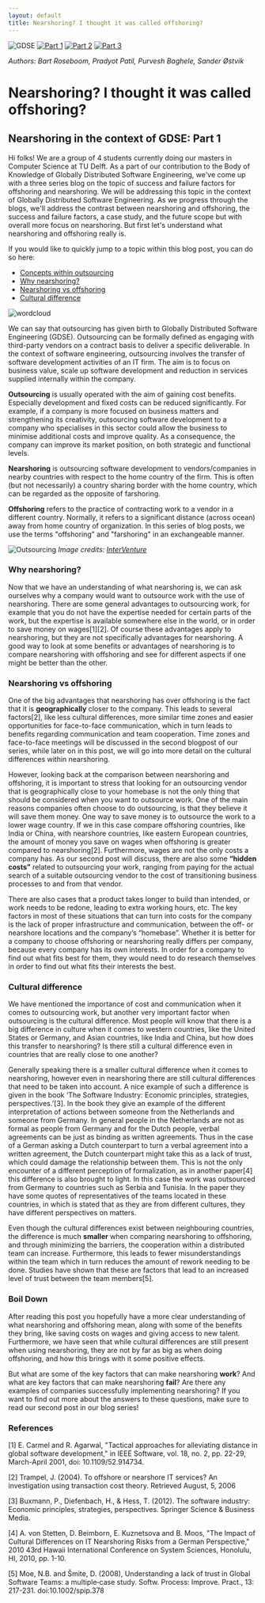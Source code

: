```yaml
---
layout: default
title: Nearshoring? I thought it was called offshoring?
---
```

![GDSE](https://img.shields.io/badge/GDSE-Outsourcing-brightgreen)
[![Part 1](https://img.shields.io/badge/-Part%201-red)](https://pradyot-09.github.io/GDSE2020/blog1)
[![Part 2](https://img.shields.io/badge/-Part%202-blue)](https://pradyot-09.github.io/GDSE2020/blog2)
[![Part 3](https://img.shields.io/badge/-Part%203-blue)](https://pradyot-09.github.io/GDSE2020/blog3)

*Authors: Bart Roseboom, Pradyot Patil, Purvesh Baghele, Sander Østvik*

# Nearshoring? I thought it was called offshoring?

## Nearshoring in the context of GDSE: Part 1

Hi folks! We are a group of 4 students currently doing our masters in Computer Science at TU Delft. As a part of our contribution to the Body of Knowledge of Globally Distributed Software Engineering, we've come up with a three series blog on the topic of success and failure factors for offshoring and nearshoring. We will be addressing this topic in the context of Globally Distributed Software Engineering. As we progress through the blogs, we'll address the contrast between nearshoring and offshoring, the success and failure factors, a case study, and the future scope but with overall more focus on nearshoring. But first let's understand what nearshoring and offshoring really is.

If you would like to quickly jump to a topic within this blog post, you can do so here:
* [Concepts within outsourcing](#why-nearshoring?)
* [Why nearshoring?](https://github.com/pradyot-09/GDSE2020/blob/master/blog1.md#nearshoring-in-the-context-of-gdse-part-1)
* [Nearshoring vs offshoring](https://github.com/pradyot-09/GDSE2020/blob/master/blog1.md#nearshoring-in-the-context-of-gdse-part-1)
* [Cultural difference](https://github.com/pradyot-09/GDSE2020/blob/master/blog1.md#cultural-difference)

![wordcloud](images/wordcloud.png)

We can say that outsourcing has given birth to Globally Distributed Software Engineering  (GDSE). Outsourcing can be formally defined as engaging with third-party vendors on a contract basis to deliver a specific deliverable. In the context of software engineering, outsourcing involves the transfer of software development activities of an IT firm. The aim is to focus on business value, scale up software development and reduction in services supplied internally within the company. 

**Outsourcing** is usually operated with the aim of gaining cost benefits. Especially development and fixed costs can be reduced significantly. For example, if a company is more focused on business matters and strengthening its creativity, outsourcing software development to a company who specialises in this sector could allow the business to minimise additional costs and improve quality. As a consequence, the company can improve its market position, on both strategic and functional levels.

**Nearshoring** is outsourcing software development to vendors/companies in nearby countries with respect to the home country of the firm. This is often (but not necessarily) a country sharing border with the home country, which can be regarded as the opposite of farshoring.

**Offshoring** refers to the practice of contracting work to a vendor in a different country. Normally, it refers to a significant distance (across ocean) away from home country of organization. In this series of blog posts, we use the terms "offshoring" and "farshoring" in an exchangeable manner.

![Outsourcing](images/outsourcing.png)
*Image credits: [InterVenture](https://www.interventure.info/blog/offshoring-nearshoring-onshoring-outsourcing-characteristics-differences/)*

### Why nearshoring?
Now that we have an understanding of what nearshoring is, we can ask ourselves why a company would want to outsource work with the use of nearshoring. There are some general advantages to outsourcing work, for example that you do not have the expertise needed for certain parts of the work, but the expertise is available somewhere else in the world, or in order to save money on wages[1][2]. Of course these advantages apply to nearshoring, but they are not specifically advantages for nearshoring. A good way to look at some benefits or advantages of nearshoring is to compare nearshoring with offshoring and see for different aspects if one might be better than the other.
 
### Nearshoring vs offshoring
One of the big advantages that nearshoring has over offshoring is the fact that it is **geographically** closer to the company. This leads to several factors[2], like less cultural differences, more similar time zones and easier opportunities for face-to-face communication, which in turn leads to benefits regarding communication and team cooperation. Time zones and face-to-face meetings will be discussed in the second blogpost of our series, while later on in this post, we will go into more detail on the cultural differences within nearshoring. 

However, looking back at the comparison between nearshoring and offshoring, it is important to stress that looking for an outsourcing vendor that is geographically close to your homebase is not the only thing that should be considered when you want to outsource work. One of the main reasons companies often choose to do outsourcing, is that they believe it will save them money. One way to save money is to outsource the work to a lower wage country. If we in this case compare offshoring countries, like India or China, with nearshore countries, like eastern European countries, the amount of money you save on wages when offshoring is greater compared to nearshoring[2].
Furthermore, wages are not the only costs a company has. As our second post will discuss, there are also some **“hidden costs”** related to outsourcing your work, ranging from paying for the actual search of a suitable outsourcing vendor to the cost of transitioning business processes to and from that vendor.

There are also cases that a product takes longer to build than intended, or work needs to be redone, leading to extra working hours, etc. The key factors in most of these situations that can turn into costs for the company is the lack of proper infrastructure and communication, between the off- or nearshore locations and the company’s “homebase”.
Whether it is better for a company to choose offshoring or nearshoring really differs per company, because every company has its own interests. In order for a company to find out what fits best for them, they would need to do research themselves in order to find out what fits their interests the best.
 
### Cultural difference
We have mentioned the importance of cost and communication when it comes to outsourcing work, but another very important factor when outsourcing is the cultural difference. Most people will know that there is a big difference in culture when it comes to western countries, like the United States or Germany, and Asian countries, like India and China, but how does this transfer to nearshoring? Is there still a cultural difference even in countries that are really close to one another?

Generally speaking there is a smaller cultural difference when it comes to nearshoring, however even in nearshoring there are still cultural differences that need to be taken into account. A nice example of such a difference is given in the book ‘The Software Industry: Economic principles, strategies, perspectives.’[3]. In the book they give an example of the different interpretation of actions between someone from the Netherlands and someone from Germany. In general people in the Netherlands are not as formal as people from Germany and for the Dutch people, verbal agreements can be just as binding as written agreements. Thus in the case of a German asking a Dutch counterpart to turn a verbal agreement into a written agreement, the Dutch counterpart might take this as a lack of trust, which could damage the relationship between them. This is not the only encounter of a different perception of formalization, as in another paper[4] this difference is also brought to light. In this case the work was outsourced from Germany to countries such as Serbia and Tunisia. In the paper they have some quotes of representatives of the teams located in these countries, in which is stated that as they are from different cultures, they have different perspectives on matters. 

Even though the cultural differences exist between neighbouring countries, the difference is much **smaller** when comparing nearshoring to offshoring, and through minimizing the barriers, the cooperation within a distributed team can increase. Furthermore, this leads to fewer misunderstandings within the team which in turn reduces the amount of rework needing to be done. Studies have shown that these are factors that lead to an increased level of trust between the team members[5].

### Boil Down
After reading this post you hopefully have a more clear understanding of what nearshoring and offshoring mean, along with some of the benefits they bring, like saving costs on wages and giving access to new talent. Furthermore, we have seen that while cultural differences are still present when using nearshoring, they are not by far as big as when doing offshoring, and how this brings with it some positive effects.

But what are some of the key factors that can make nearshoring **work**? And what are key factors that can make nearshoring **fail**? Are there any examples of companies successfully implementing nearshoring? If you want to find out more about the answers to these questions, make sure to read our second post in our blog series!


### References

[1] E. Carmel and R. Agarwal, "Tactical approaches for alleviating distance in global software development," in IEEE Software, vol. 18, no. 2, pp. 22-29, March-April 2001, doi: 10.1109/52.914734.

[2] Trampel, J. (2004). To offshore or nearshore IT services? An investigation using transaction cost theory. Retrieved August, 5, 2006

[3] Buxmann, P., Diefenbach, H., & Hess, T. (2012). The software industry: Economic principles, strategies, perspectives. Springer Science & Business Media.

[4] A. von Stetten, D. Beimborn, E. Kuznetsova and B. Moos, "The Impact of Cultural Differences on IT Nearshoring Risks from a German Perspective," 2010 43rd Hawaii International Conference on System Sciences, Honolulu, HI, 2010, pp. 1-10.

[5] Moe, N.B. and Šmite, D. (2008), Understanding a lack of trust in Global Software Teams: a multiple‐case study. Softw. Process: Improve. Pract., 13: 217-231. doi:10.1002/spip.378
